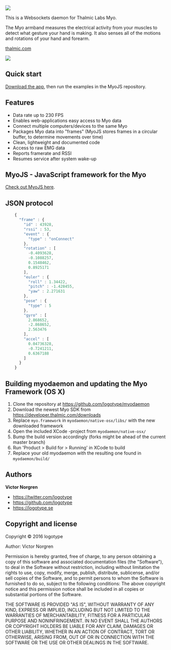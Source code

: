 <img src="https://logotype.se/myo/logo_daemon.png">

This is a Websockets daemon for Thalmic Labs Myo.

The Myo armband measures the electrical activity from your muscles to detect what gesture your hand is making. It also senses all of the motions and rotations of your hand and forearm.

[thalmic.com](http://www.thalmic.com)

<img src="https://logotype.se/myo/myodaemon.png?v4">

Quick start
-----------

[Download the app](https://github.com/logotype/myodaemon/blob/master/build/myodaemon.zip?raw=true), then run the examples in the MyoJS repository.

Features
-----------

+ Data rate up to 230 FPS
+ Enables web-applications easy access to Myo data
+ Connect multiple computers/devices to the same Myo
+ Packages Myo data into "frames" (MyoJS stores frames in a circular buffer, to determine movements over time)
+ Clean, lightweight and documented code
+ Access to raw EMG data
+ Reports framerate and RSSI
+ Resumes service after system wake-up

MyoJS - JavaScript framework for the Myo
-----------

[Check out MyoJS here](https://github.com/logotype/myojs).


JSON protocol
--------

```javascript
    {
      "frame" : {
        "id" : 43928,
        "rssi" : 53,
        "event" : {
          "type" : "onConnect"
        },
        "rotation" : [
          -0.4093628,
          -0.1088257,
          0.1548462,
          0.8925171
        ],
        "euler" : {
          "roll" : 1.34422,
          "pitch" : -1.428455,
          "yaw" : 2.271631
        },
        "pose" : {
          "type" : 5
        },
        "gyro" : [
          2.868652,
          -2.868652,
          2.563476
        ],
        "accel" : [
          0.04736328,
          -0.7241211,
          0.6367188
        ]
      }
    }
```

Building myodaemon and updating the Myo Framework (OS X)
--------------------------------------------------------

1. Clone the repository at https://github.com/logotype/myodaemon
2. Download the newest Myo SDK from https://developer.thalmic.com/downloads
3. Replace ```myo.framework``` in ```myodaemon/native-osx/libs/``` with the new downloaded framework
4. Open the included XCode -project from ```myodaemon/native-osx/```
5. Bump the build version accordingly (forks might be ahead of the current master branch)
6. Run 'Product > Build for > Running' in XCode to build
7. Replace your old myodaemon with the resulting one found in ```myodaemon/build/```


Authors
-------

**Victor Norgren**

+ https://twitter.com/logotype
+ https://github.com/logotype
+ https://logotype.se


Copyright and license
---------------------

Copyright © 2016 logotype

Author: Victor Norgren

Permission is hereby granted, free of charge, to any person obtaining a copy
of this software and associated documentation files (the "Software"), to
deal in the Software without restriction, including without limitation the
rights to use, copy, modify, merge, publish, distribute, sublicense, and/or
sell copies of the Software, and to permit persons to whom the Software is
furnished to do so, subject to the following conditions:  The above copyright
notice and this permission notice shall be included in all copies or
substantial portions of the Software.

THE SOFTWARE IS PROVIDED "AS IS", WITHOUT WARRANTY OF ANY KIND, EXPRESS OR
IMPLIED, INCLUDING BUT NOT LIMITED TO THE WARRANTIES OF MERCHANTABILITY,
FITNESS FOR A PARTICULAR PURPOSE AND NONINFRINGEMENT. IN NO EVENT SHALL THE
AUTHORS OR COPYRIGHT HOLDERS BE LIABLE FOR ANY CLAIM, DAMAGES OR OTHER
LIABILITY, WHETHER IN AN ACTION OF CONTRACT, TORT OR OTHERWISE, ARISING FROM,
OUT OF OR IN CONNECTION WITH THE SOFTWARE OR THE USE OR OTHER DEALINGS
IN THE SOFTWARE.
